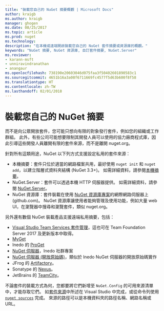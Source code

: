 ```yaml
---
title: "裝載您自己的 NuGet 摘要概觀 | Microsoft Docs"
author: kraigb
ms.author: kraigb
manager: ghogen
ms.date: 08/25/2017
ms.topic: article
ms.prod: nuget
ms.technology: 
description: "在本機或遠端開啟裝載您自己的 NuGet 套件摘要或資源庫的概觀。"
keywords: "NuGet 摘要, NuGet 資源庫, 自訂套件摘要, NuGet.Server"
ms.reviewer:
- karann-msft
- unniravindranathan
- anangaur
ms.openlocfilehash: 738190e20603046d075faa3f50402601890583c1
ms.sourcegitcommit: 4651b16a3a08f6711669fc4577f5d63b600f8f58
ms.translationtype: HT
ms.contentlocale: zh-TW
ms.lasthandoff: 02/01/2018
---
```

# <a name="hosting-your-own-nuget-feeds"></a>裝載您自己的 NuGet 摘要

而不是向公眾開放套件，您可能只想向有限的對象發行套件，例如您的組織或工作群組。 此外，有些公司可能想要限制其開發人員可以使用的協力廠商程式庫，因此引導這些開發人員離開有限的套件來源，而不是離開 nuget.org。

針對所有這類用途，NuGet 以下列方式支援設定私用的套件來源：

- 本機摘要：套件只位於適當的網路檔案共用，最好使用 `nuget init` 和 `nuget add`，以建立階層式資料夾結構 (NuGet 3.3+)。 如需詳細資料，請參閱[本機摘要](../hosting-packages/local-feeds.md)。
- NuGet.Server：套件可以透過本機 HTTP 伺服器提供。 如需詳細資料，請參閱 [NuGet.Server](../hosting-packages/nuget-server.md)。
- NuGet 資源庫：套件裝載在使用 [NuGet 資源庫專案](https://github.com/NuGet/NuGetGallery#build-and-run-the-gallery-in-arbitrary-number-easy-steps)的網際網路伺服器上 (github.com)。 NuGet 資源庫讓使用者能夠管理及使用功能，例如大量 web UI，在瀏覽器中搜尋和瀏覽套件，類似 nuget.org。

另外還有數個 NuGet 裝載產品支援遠端私用摘要，包括：

- [Visual Studio Team Services 套件管理](https://www.visualstudio.com/docs/package/nuget/publish)，這也可在 Team Foundation Server 2017 及更新版本中取得。
- [MyGet](http://myget.org)
- Inedo 的 [ProGet](http://inedo.com/proget)
- [NuGet 伺服器](http://nugetserver.net/)，Inedo 社群專案
- [NuGet 伺服器 (開放原始碼)](http://nuget-server.net)，類似於 Inedo NuGet 伺服器的開放原始碼實作
- JFrog 的 [Artifactory](https://www.jfrog.com/artifactory/)。
- Sonatype 的 [Nexus](http://www.sonatype.org/nexus/)。
- JetBrains 的 [TeamCity](https://www.jetbrains.com/teamcity/)。

不論套件的裝載方式為何，您都要將它們新增至 `NuGet.Config` 的可用來源清單中，才能存取它們。 如[套件來源](../tools/package-manager-ui.md#package-sources)中所述在 Visual Studio 中完成，或從命令列使用 [`nuget sources`](../tools/cli-ref-sources.md) 完成。 來源的路徑可以是本機資料夾的路徑名稱、網路名稱或 URL。

